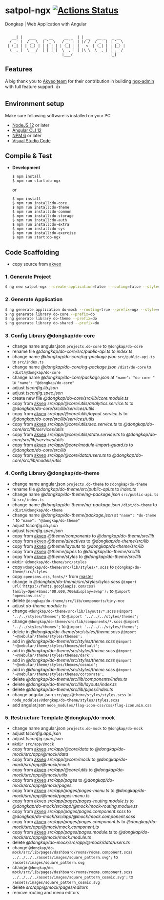 # satpol-ngx [![Actions Status](https://github.com/dongkap/satpol-ngx/workflows/Dongkap%20CI/badge.svg)](https://github.com/dongkap/satpol-ngx/actions)
Dongkap | Web Application with Angular

```

   __| |   ___    _ __     __ _  | | __   __ _   _ __  
  / _` |  / _ \  | '_ \   / _` | | |/ /  / _` | | '_ \ 
 | (_| | | (_) | | | | | | (_| | |   <  | (_| | | |_) |
  \__,_|  \___/  |_| |_|  \__, | |_|\_\  \__,_| | .__/ 
                          |___/                 |_|    

```

## Features
A big thank you to [Akveo team](https://www.akveo.com?utm_campaign=services%20-%20akveo%20website%20-%20ngx_admin%20github%20readme&utm_source=ngx_admin&utm_medium=referral&utm_content=from_developers_made_by) for their contribution in building [ngx-admin](https://github.com/akveo/ngx-admin) with full feature support. :thumbsup:

## Environment setup
Make sure following software is installed on your PC.
* [NodeJS 12](https://nodejs.org/en/download/) or later
* [Angular CLI 12](https://www.npmjs.com/package/@angular/cli)
* [NPM 6](https://www.npmjs.com/package/npm) or later
* [Visual Studio Code](https://code.visualstudio.com/download)


## Compile & Test
* __Development__

  ```
  $ npm install
  $ npm run start:do-ngx
  ```
  or
  ```
  $ npm install
  $ npm run install:do-core
  $ npm run install:do-theme
  $ npm run install:do-common
  $ npm run install:do-storage
  $ npm run install:do-auth
  $ npm run install:do-extra
  $ npm run install:do-sys
  $ npm run install:do-exercise
  $ npm run start:do-ngx
  ```

## Code Scaffolding

- copy source from [akveo](https://github.com/akveo/ngx-admin)

### 1.	Generate Project
```sh
$ ng new satpol-ngx --create-application=false --routing=false --style=scss --skipGit=true --commit=false -S --newProjectRoot=@dongkap
```

### 2.	Generate Application
```sh
$ ng generate application do-mock --routing=true --prefix=ngx --style=scss
$ ng generate library do-core --prefix=do
$ ng generate library do-theme --prefix=do
$ ng generate library do-shared --prefix=do
```

### 3.	Config Library @dongkap/do-core
- change name angular.json `projects.do-core` to `@dongkap/do-core`
- rename file *@dongkap/do-core/src/public-api.ts* to *index.ts*
- change name *@dongkap/do-core/ng-package.json* `src/public-api.ts` to `src/index.ts`
- change name *@dongkap/do-core/ng-package.json* `/dist/do-core` to `/dist/@dongkap/do-core`
- change name *@dongkap/do-core/package.json* at `"name": "do-core "` to `"name": "@dongkap/do-core"`
- adjust *tsconfig.lib.json*
- adjust *tsconfig.spec.json*
- create new file *@dongkap/do-core/src/lib/core.module.ts*
- copy from [akveo](https://github.com/akveo/ngx-admin) *src/app/@core/utils/analytics.service.ts* to *@dongkap/do-core/src/lib/services/utils*
- copy from [akveo](https://github.com/akveo/ngx-admin) *src/app/@core/utils/layout.service.ts* to *@dongkap/do-core/src/lib/services/utils*
- copy from [akveo](https://github.com/akveo/ngx-admin) *src/app/@core/utils/seo.service.ts* to *@dongkap/do-core/src/lib/services/utils*
- copy from [akveo](https://github.com/akveo/ngx-admin) *src/app/@core/utils/state.service.ts* to *@dongkap/do-core/src/lib/services/utils*
- copy from [akveo](https://github.com/akveo/ngx-admin) *src/app/@core/module-import-guard.ts* to *@dongkap/do-core/src/lib*
- copy from [akveo](https://github.com/akveo/ngx-admin) *src/app/@core/data/users.ts* to *@dongkap/do-core/src/lib/models/utils*

### 4.	Config Library @dongkap/do-theme
- change name angular.json `projects.do-theme` to `@dongkap/do-theme`
- rename file *@dongkap/do-theme/src/public-api.ts* to *index.ts*
- change name *@dongkap/do-theme/ng-package.json* `src/public-api.ts` to `src/index.ts`
- change name *@dongkap/do-theme/ng-package.json* `/dist/do-theme` to `/dist/@dongkap/do-theme`
- change name *@dongkap/do-theme/package.json* at `"name": "do-theme "` to `"name": "@dongkap/do-theme"`
- adjust *tsconfig.lib.json*
- adjust *tsconfig.spec.json*
- copy from [akveo](https://github.com/akveo/ngx-admin) *@theme/components* to *@dongkap/do-theme/src/lib*
- copy from [akveo](https://github.com/akveo/ngx-admin) *@theme/directives* to *@dongkap/do-theme/src/lib*
- copy from [akveo](https://github.com/akveo/ngx-admin) *@theme/layouts* to *@dongkap/do-theme/src/lib*
- copy from [akveo](https://github.com/akveo/ngx-admin) *@theme/pipes* to *@dongkap/do-theme/src/lib*
- copy from [akveo](https://github.com/akveo/ngx-admin) *@theme/styles* to *@dongkap/do-theme/src/lib*
- `mkdir @dongkap/do-theme/src/styles`
- copy `@dongkap/do-theme/src/lib/styles/*.scss` to `@dongkap/do-theme/src/styles`
- copy `opensans.css`, `fonts/*` from [master](https://github.com/ridlafadilah/do-ngx/tree/master/%40dongkap/do-theme/src/styles)
- change in *@dongkap/do-theme/src/styles/syles.scss*  `@import url('https://fonts.googleapis.com/css?family=Open+Sans:400,600,700&display=swap');` to `@import 'opensans.css';`
- delete `@dongkap/do-theme/src/lib/components/tiny-mce`
- adjust *do-theme.module.ts*
- change `@dongkap/do-theme/src/lib/layouts/*.scss` `@import '../../styles/themes';` to `@import '../../../styles/themes';`
- change `@dongkap/do-theme/src/lib/components/*.scss` `@import '../../styles/themes';` to `@import '../../../styles/themes';`
- delete in *@dongkap/do-theme/src/styles/theme.scss* `@import '~@nebular/theme/styles/themes';`
- add in *@dongkap/do-theme/src/styles/theme.scss* `@import '~@nebular/theme/styles/themes/default';`
- add in *@dongkap/do-theme/src/styles/theme.scss* `@import '~@nebular/theme/styles/themes/dark';`
- add in *@dongkap/do-theme/src/styles/theme.scss* `@import '~@nebular/theme/styles/themes/cosmic';`
- add in *@dongkap/do-theme/src/styles/theme.scss* `@import '~@nebular/theme/styles/themes/corporate';`
- delete *@dongkap/do-theme/src/lib/components/index.ts*
- delete *@dongkap/do-theme/src/lib/layouts/index.ts*
- delete *@dongkap/do-theme/src/lib/pipes/index.ts*
- change angular.json `src/app/@theme/styles/styles.scss` to `node_modules/@dongkap/do-theme/styles/styles.scss`
- add angular.json `node_modules/flag-icon-css/css/flag-icon.min.css`

### 5.	Restructure Template @dongkap/do-mock
- change name angular.json `projects.do-mock` to `@dongkap/do-mock`
- adjust *tsconfig.app.json*
- adjust *tsconfig.spec.json*
- `mkdir src/app/@mock`
- copy from [akveo](https://github.com/akveo/ngx-admin) *src/app/@core/data* to *@dongkap/do-mock/src/app/@mock/data*
- copy from [akveo](https://github.com/akveo/ngx-admin) *src/app/@core/mock* to *@dongkap/do-mock/src/app/@mock/mock*
- copy from [akveo](https://github.com/akveo/ngx-admin) *src/app/@core/utils* to *@dongkap/do-mock/src/app/@mock/utils*
- copy from [akveo](https://github.com/akveo/ngx-admin) *src/app/pages* to *@dongkap/do-mock/src/app/@mock/pages*
- copy from [akveo](https://github.com/akveo/ngx-admin) *src/app/pages/pages-menu.ts* to *@dongkap/do-mock/src/app/@mock/pages-menu.ts*
- copy from [akveo](https://github.com/akveo/ngx-admin) *src/app/pages/pages-routing.module.ts* to *@dongkap/do-mock/src/app/@mock/mock-routing.module.ts*
- copy from [akveo](https://github.com/akveo/ngx-admin) *src/app/pages/pages.component.scss* to *@dongkap/do-mock/src/app/@mock/mock.component.scss*
- copy from [akveo](https://github.com/akveo/ngx-admin) *src/app/pages/pages.component.ts* to *@dongkap/do-mock/src/app/@mock/mock.component.ts*
- copy from [akveo](https://github.com/akveo/ngx-admin) *src/app/pages/pages.module.ts* to *@dongkap/do-mock/src/app/@mock/mock.module.ts*
- delete *@dongkap/do-mock/src/app/@mock/data/users.ts*
- change `@dongkap/do-mock/src/lib/pages/dashboard/rooms/rooms.component.scss` `../../../../assets/images/square_pattern.svg';` to `/assets/images/square_pattern.svg`
- change `@dongkap/do-mock/src/lib/pages/dashboard/rooms/rooms.component.scss` `../../../../assets/images/square_pattern_cosmic.svg';` to `/assets/images/square_pattern_cosmic.svg`
- delete *src/app/@mock/pages/editors*
- remove routing and menu editors
